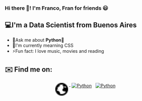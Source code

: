 ### Hi there 👋! I'm Franco, Fran for friends 😃

## 💻I'm a **Data Scientist** from Buenos Aires

* 💬Ask me about **Python**🐍
* 🌱I'm currently mearning CSS
* ⚡Fun fact: I love music, movies and reading

## ✉️ Find me on:


<p align="center">
 <a href="https://https://github.com/Franloplam/" target="_blank" rel="noopener noreferrer"> <img src="https://raw.githubusercontent.com/iconic/open-iconic/master/svg/globe.svg" alt="Python" height="40" style="vertical-align:top; margin:4px"> </a>
 <a href="https://www.linkedin.com/in/francolopezl/" target="_blank" rel="noopener noreferrer"> <img src="https://cdn.jsdelivr.net/npm/simple-icons@v3/icons/linkedin.svg" alt="Python" height="40" style="vertical-align:top; margin:4px"></a>
 <a href="mailto:francolo10.95@gmail.com"> <img src="https://cdn.jsdelivr.net/npm/simple-icons@v3/icons/gmail.svg" alt="Python" height="40" style="vertical-align:top; margin:4px"></a>
</p>
